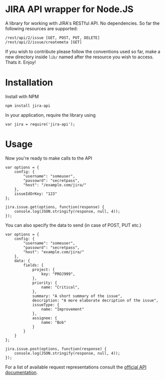 # JIRA API wrapper for Node.JS

A library for working with JIRA's RESTful API. No dependencies.
So far the following resources are supported:

	/rest/api/2/issue [GET, POST, PUT, DELETE]
	/rest/api/2/issue/createmeta [GET]

If you wish to contribute please follow the conventions used so far, make a new directory inside ``lib/`` named after the resource you wish to access. Thats it. Enjoy!

# Installation

Install with NPM

	npm install jira-api

In your application, require the library using

	var jira = require('jira-api');

# Usage

Now you're ready to make calls to the API

	var options = {
		config: {
			"username": "someuser",
			"passowrd": "secretpass",
			"host": "/example.com/jira/"
		},
		issueIdOrKey: "123"
	};

	jira.issue.get(options, function(response) {
		console.log(JSON.stringify(response, null, 4));
	});

You can also specify the data to send (in case of POST, PUT etc.)

	var options = {
		config: {
			"username": "someuser",
			"passowrd": "secretpass",
			"host": "example.com/jira/"
		},
		data: {
			fields: {
				project: {
					key: "PROJ999",
				},
				priority: {
					name: "Critical",
				},
				summary: "A short summary of the issue",
				description: "A more elaborate decription of the issue",
				issueType: {
					name: "Improvement"
				},
				assignee: {
					name: "Bob"
				}
			}
		}
	};

	jira.issue.post(options, function(response) {
		console.log(JSON.stringify(response, null, 4));
	});

For a list of available request representations consult the [official API documentation](http://docs.atlassian.com/jira/REST/latest/).